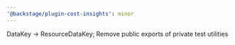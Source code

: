 ```yaml
---
'@backstage/plugin-cost-insights': minor
---
```


DataKey -> ResourceDataKey; Remove public exports of private test utilities
